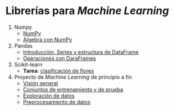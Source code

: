 # Librerías para *Machine Learning*

1. Numpy
    - [NumPy](./numpy/numpy1.ipynb)
    - [Algebra con NumPy](./numpy/numpy2_algebra.ipynb)
2. Pandas
    - [Introducción, Series y estructura de DataFrame](./pandas/pandas1.ipynb)
    - [Operaciones con DaraFrames](./pandas/pandas_dataframe_op.ipynb)
3. Scikit-learn
    - **Tarea**: [clasificación de flores](./sklearn/clasificacion_binaria_iris_t.ipynb)
4. Proyecto de *Machine Learning* de principio a fin
    - [Visión general](./end2end/e2e01_framing.ipynb)
    - [Conjuntos de entrenamiento y de prueba](./end2end/e2e02_train_test.ipynb)
    - [Exploración de datos](./end2end/e2e03_eda.ipynb.ipynb)
    - [Preprocesamiento de datos](./end2end/e2e04_preprocessing.ipynb)
